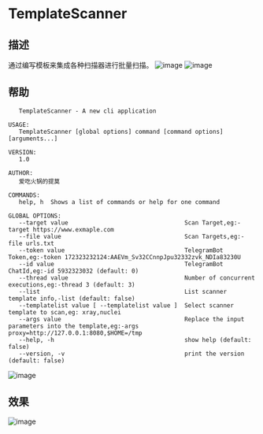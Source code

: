 # TemplateScanner
## 描述
通过编写模板来集成各种扫描器进行批量扫描。
![image](https://user-images.githubusercontent.com/116296194/218671217-ee0f5462-df0a-4121-bf6e-0e8e596a7a67.png)
![image](https://user-images.githubusercontent.com/116296194/218671275-277bde67-ba20-4419-9705-7f0c9276dae5.png)
## 帮助
```NAME:
   TemplateScanner - A new cli application

USAGE:
   TemplateScanner [global options] command [command options] [arguments...]

VERSION:
   1.0

AUTHOR:
   爱吃火锅的提莫

COMMANDS:
   help, h  Shows a list of commands or help for one command

GLOBAL OPTIONS:
   --target value                                 Scan Target,eg:-target https://www.exmaple.com
   --file value                                   Scan Targets,eg:-file urls.txt
   --token value                                  TelegramBot Token,eg:-token 172323232124:AAEVm_Sv32CCnnpJpu32332zvk_NDIa83230U
   --id value                                     TelegramBot ChatId,eg:-id 5932323032 (default: 0)
   --thread value                                 Number of concurrent executions,eg:-thread 3 (default: 3)
   --list                                         List scanner template info,-list (default: false)
   --templatelist value [ --templatelist value ]  Select scanner template to scan,eg: xray,nuclei
   --args value                                   Replace the input parameters into the template,eg:-args proxy=http://127.0.0.1:8080,$HOME=/tmp
   --help, -h                                     show help (default: false)
   --version, -v                                  print the version (default: false)
   ```
![image](https://user-images.githubusercontent.com/116296194/218672012-2d03919a-32a2-44ee-a18f-e2fbda81ef60.png)
## 效果
![image](https://user-images.githubusercontent.com/116296194/218671544-ab81625b-22f5-470f-b27c-b85215571ac5.png)
